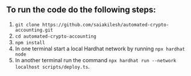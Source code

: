  ## To run the code do the following steps:
 
 1. `git clone https://github.com/saiakilesh/automated-crypto-accounting.git`
 2. `cd automated-crypto-accounting`
 3. `npm install`
 4. In one terminal start a local Hardhat network by running `npx hardhat node`
 5. In another terminal run the command `npx hardhat run --network localhost scripts/deploy.ts`.

